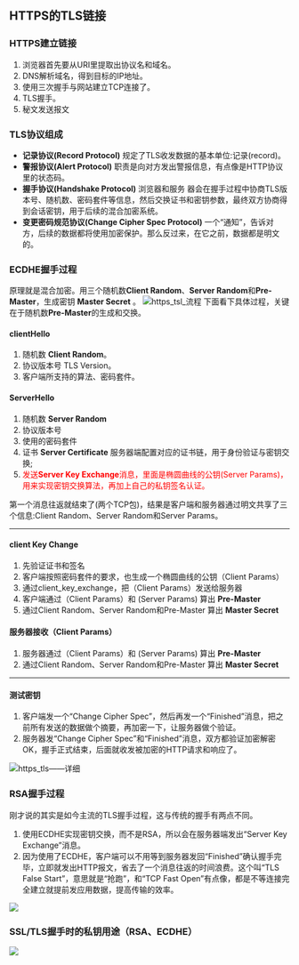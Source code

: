 ## HTTPS的TLS链接

### HTTPS建立链接
1. 浏览器首先要从URI里提取出协议名和域名。
2. DNS解析域名，得到目标的IP地址。
3. 使用三次握手与网站建立TCP连接了。
4. TLS握手。
5. 秘文发送报文

### TLS协议组成
+ **记录协议(Record Protocol)** 规定了TLS收发数据的基本单位:记录(record)。
+ **警报协议(Alert Protocol)** 职责是向对方发出警报信息，有点像是HTTP协议里的状态码。
+ **握手协议(Handshake Protocol)** 浏览器和服务 器会在握手过程中协商TLS版本号、随机数、密码套件等信息，然后交换证书和密钥参数，最终双方协商得 到会话密钥，用于后续的混合加密系统。
+ **变更密码规范协议(Change Cipher Spec Protocol)** 一个“通知”，告诉对 方，后续的数据都将使用加密保护。那么反过来，在它之前，数据都是明文的。

### ECDHE握手过程
原理就是混合加密。用三个随机数**Client Random**、**Server Random**和**Pre-Master**，生成密钥 **Master Secret** 。
![https_tsl_流程](../../Images/http/https_tsl_m.png)
下面看下具体过程，关键在于随机数**Pre-Master**的生成和交换。

#### clientHello
1. 随机数 **Client Random**。
2. 协议版本号 TLS Version。
3. 客户端所支持的算法、密码套件。

#### ServerHello
1. 随机数 **Server Random**
2. 协议版本号
3. 使用的密码套件
4. 证书 **Server Certificate** 服务器端配置对应的证书链，用于身份验证与密钥交换;
5. <font color=red >发送**Server Key Exchange**消息，里面是椭圆曲线的公钥(Server Params)，用来实现密钥交换算法，再加上自己的私钥签名认证。</font>

第一个消息往返就结束了(两个TCP包)，结果是客户端和服务器通过明文共享了三个信息:Client Random、Server Random和Server Params。
****

#### client Key Change
1. 先验证证书和签名
2. 客户端按照密码套件的要求，也生成一个椭圆曲线的公钥（Client Params）
3. 通过client_key_exchange，把（Client Params）发送给服务器
4. 客户端通过（Client Params）和 (Server Params) 算出 **Pre-Master**
5. 通过Client Random、Server Random和Pre-Master 算出 **Master Secret**

#### 服务器接收（Client Params）
1. 服务器通过（Client Params）和 (Server Params) 算出 **Pre-Master**
2. 通过Client Random、Server Random和Pre-Master 算出 **Master Secret**
****

#### 测试密钥
1. 客户端发一个“Change Cipher Spec”，然后再发一个“Finished”消息，把之前所有发送的数据做个摘要，再加密一下，让服务器做个验证。
2. 服务器发“Change Cipher Spec”和“Finished”消息，双方都验证加密解密OK，握手正式结束，后面就收发被加密的HTTP请求和响应了。

![https_tls——详细](../../Images/http/https_tsl链接.png)


### RSA握手过程
刚才说的其实是如今主流的TLS握手过程，这与传统的握手有两点不同。
1. 使用ECDHE实现密钥交换，而不是RSA，所以会在服务器端发出“Server Key Exchange”消息。
2. 因为使用了ECDHE，客户端可以不用等到服务器发回“Finished”确认握手完毕，立即就发出HTTP报文，省去了一个消息往返的时间浪费。这个叫“TLS False Start”，意思就是“抢跑”，和“TCP Fast Open”有点像，都是不等连接完全建立就提前发应用数据，提高传输的效率。

![](../../Images/http/https_TSL_RSA.png)

### SSL/TLS握手时的私钥用途（RSA、ECDHE）

![](../../Images/http/rsa和ecdhe.png)